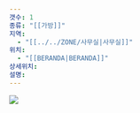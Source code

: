 ```yaml
---
갯수: 1
종류: "[[가방]]"
지역:
  - "[[../../ZONE/사무실|사무실]]"
위치:
  - "[[BERANDA|BERANDA]]"
상세위치: 
설명:
---
```

![](http://192.168.50.22/devices/250507_IMG_0016.jpg)
